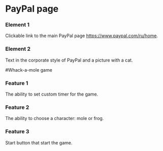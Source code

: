 # PayPal page

### Element 1

Clickable link to the main PayPal page https://www.paypal.com/ru/home.


### Element 2

Text in the corporate style of PayPal and a picture with a cat.


#Whack-a-mole game

### Feature 1

The ability to set custom timer for the game.

### Feature 2

The ability to choose a character: mole or frog.

### Feature 3

Start button that start the game.
